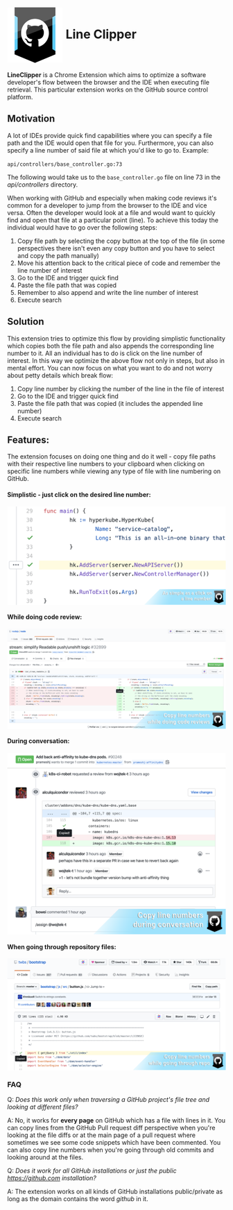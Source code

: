 # <img src="images/logo128.png" align="center"> Line Clipper

**LineClipper** is a Chrome Extension which aims to optimize a software developer's
flow between the browser and the IDE when executing file retrieval.
This particular extension works on the GitHub source control platform.

## Motivation

A lot of IDEs provide quick find capabilities where you can specify a file path
and the IDE would open that file for you. Furthermore, you can also specify a line number
of said file at which you'd like to go to. Example:

`api/controllers/base_controller.go:73`

The following would take us to the `base_controller.go` file on line 73 in the *api/controllers* directory.

When working with GitHub and especially when making code reviews it's common for a developer
to jump from the browser to the IDE and vice versa. Often the developer would look at a file
and would want to quickly find and open that file at a particular point (line). To achieve this
today the individual would have to go over the following steps:

1. Copy file path by selecting the copy button at the top of the file (in some perspectives there isn't even any copy button and you have to select and copy the path manually)
2. Move his attention back to the critical piece of code and remember the line number of interest
3. Go to the IDE and trigger quick find
4. Paste the file path that was copied
5. Remember to also append and write the line number of interest
6. Execute search

## Solution

This extension tries to optimize this flow by providing simplistic functionality which copies both the
file path and also appends the corresponding line number to it. All an individual has to do is click
on the line number of interest. In this way we optimize the above flow not only in steps, but also in
mental effort. You can now focus on what you want to do and not worry about petty details which break flow:

1. Copy line number by clicking the number of the line in the file of interest
2. Go to the IDE and trigger quick find
3. Paste the file path that was copied (it includes the appended line number)
4. Execute search

## Features:

The extension focuses on doing one thing and do it well - copy file paths with their respective line numbers to your clipboard when clicking on specific line numbers while viewing any
type of file with line numbering on GitHub.

#### Simplistic - just click on the desired line number:

<img src="promotional/line_focus_promotional.png" align="center">

#### While doing code review:

<img src="promotional/review_focus_promotional.png" align="center">

#### During conversation:

<img src="promotional/conversation_focus_promotional.png" align="center">

#### When going through repository files:

<img src="promotional/file_focus_promotional.png" align="center">


### FAQ

Q: *Does this work only when traversing a GitHub project's file tree and looking at different files?*

A: No, it works for **every page** on GitHub which has a file with lines in it. You can copy lines from
the GitHub Pull request diff perspective when you're looking at the file diffs or at the main page of a
pull request where sometimes we see some code snippets which have been commented. You can also copy line numbers
when you're going through old commits and looking around at the files.

Q: *Does it work for all GitHub installations or just the public *https://github.com* installation?*

A: The extension works on all kinds of GitHub installations public/private as long as the domain contains
the word *github* in it.

